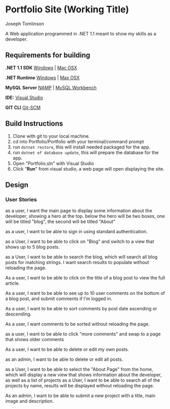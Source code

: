 # Portfolio Site (Working Title)
Joseph Tomlinson

A Web application programmed in .NET 1.1 meant to show my skills as a developer.


## Requirements for building
__.NET 1.1 SDK__ [Windows](https://download.microsoft.com/download/F/4/F/F4FCB6EC-5F05-4DF8-822C-FF013DF1B17F/dotnet-dev-win-x64.1.1.4.exe) | [Mac OSX](https://download.microsoft.com/download/F/4/F/F4FCB6EC-5F05-4DF8-822C-FF013DF1B17F/dotnet-dev-osx-x64.1.1.4.pkg)

__.NET Runtime__ [Windows](https://download.microsoft.com/download/6/F/B/6FB4F9D2-699B-4A40-A674-B7FF41E0E4D2/dotnet-win-x64.1.1.4.exe) | [Max OSX](https://download.microsoft.com/download/6/F/B/6FB4F9D2-699B-4A40-A674-B7FF41E0E4D2/dotnet-osx-x64.1.1.4.pkg)

__MySQL Server__ [NAMP](https://www.mamp.info/en/) | [MySQL Workbench](https://www.mysql.com/products/workbench/)

__IDE:__ [Visual Studio](https://www.visualstudio.com)

__GIT CLI__ [Git-SCM](https://git-scm.com/downloads)

## Build Instructions
1. Clone with git to your local machine.
2. cd into Portfolio/Portfolio with your terminal/command prompt
3. run `dotnet restore`, this will install needed packaged for the app.
4. run `dotnet ef database update`, this will prepare the database for the app.
5. Open "Portfolio.sln" with Visual Studio
6. Click "__Run__" from visual studio, a web page will open displaying the site.

## Design
### User Stories
as a user, I want the main page to display some information about the developer, showing a hero at the top. below the hero will be two boxes, one will be titled "blog", the second will be titled "About"

as a user, I want to be able to sign in using standard authentication.

as a User, I want to be able to click on "Blog" and switch to a view that shows up to 5 blog posts.

as a User, I want to be able to search the blog, which will search all blog posts for matching strings. I want search results to populate without reloading the page.

As a user, I want to be able to click on the title of a blog post to view the full article.

As a user, I want to be able to see up to 10 user comments on the bottom of a blog post, and submit comments if I'm logged in.

As a user, I want to be able to sort comments by post date ascending or descending.

As a user, I want comments to be sorted without reloading the page.

as a user, I want to be able to click "more comments" and swap to a page that shows older comments

As a user, I want to be able to delete or edit my own posts.

as an admin, I want to be able to delete or edit all posts.

as a User, I want to be able to select the "About Page" from the home, which will display a new view that shows information about the developer, as well as a list of projects
as a User, I want to be able to search all of the projects by name, results will be displayed without reloading the page.

As an admin, I want to be able to submit a new project with a title, main image and description.
